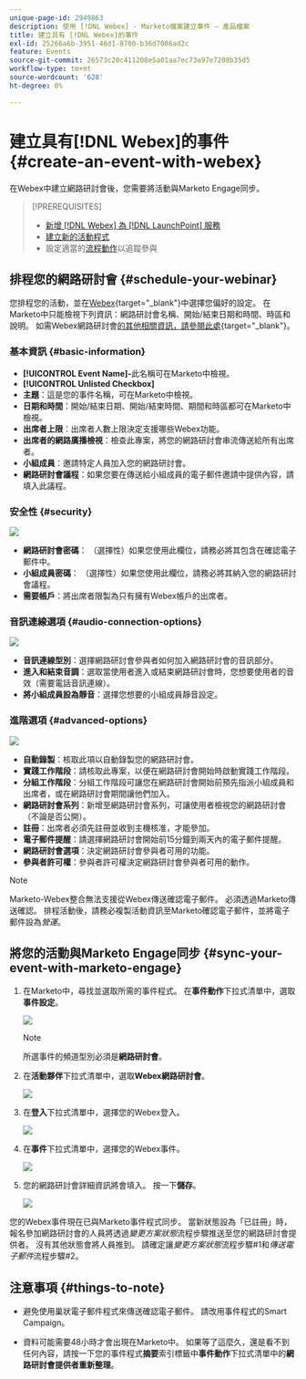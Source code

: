 ```yaml
---
unique-page-id: 2949863
description: 使用 [!DNL Webex] - Marketo檔案建立事件 — 產品檔案
title: 建立具有 [!DNL Webex]的事件
exl-id: 25266a6b-3951-46d1-8700-b36d7086ad2c
feature: Events
source-git-commit: 26573c20c411208e5a01aa7ec73a97e7208b35d5
workflow-type: tm+mt
source-wordcount: '628'
ht-degree: 0%

---
```


# 建立具有[!DNL Webex]的事件 {#create-an-event-with-webex}

在Webex中建立網路研討會後，您需要將活動與Marketo Engage同步。

>[!PREREQUISITES]
>
>* [新增 [!DNL Webex] 為 [!DNL LaunchPoint] 服務](/help/marketo/product-docs/administration/additional-integrations/add-webex-as-a-launchpoint-service.md)
>* [建立新的活動程式](/help/marketo/product-docs/demand-generation/events/understanding-events/create-a-new-event-program.md)
>* 設定適當的[流程動作](/help/marketo/product-docs/core-marketo-concepts/smart-campaigns/flow-actions/add-a-flow-step-to-a-smart-campaign.md)以追蹤參與

## 排程您的網路研討會 {#schedule-your-webinar}

您排程您的活動，並在[Webex](https://www.webex.com/){target="_blank"}中選擇您偏好的設定。 在Marketo中只能檢視下列資訊：網路研討會名稱、開始/結束日期和時間、時區和說明。 如需Webex網路研討會[的其他相關資訊，請參閱此處](https://help.webex.com/en-us/landing/ld-7srxjs-WebexWebinars/Webex-Webinars){target="_blank"}。

### 基本資訊 {#basic-information}

* **[!UICONTROL Event Name]-**&#x200B;此名稱可在Marketo中檢視。
* **[!UICONTROL Unlisted Checkbox]**
* **主題**：這是您的事件名稱，可在Marketo中檢視。
* **日期和時間**：開始/結束日期、開始/結束時間、期間和時區都可在Marketo中檢視。
* **出席者上限**：出席者人數上限決定支援哪些Webex功能。
* **出席者的網路廣播檢視**：檢查此專案，將您的網路研討會串流傳送給所有出席者。
* **小組成員**：邀請特定人員加入您的網路研討會。
* **網路研討會議程**：如果您要在傳送給小組成員的電子郵件邀請中提供內容，請填入此議程。

### 安全性 {#security}

![](assets/create-an-event-with-webex-2.png)

* **網路研討會密碼**： （選擇性）如果您使用此欄位，請務必將其包含在確認電子郵件中。
* **小組成員密碼**： （選擇性）如果您使用此欄位，請務必將其納入您的網路研討會議程。
* **需要帳戶**：將出席者限製為只有擁有Webex帳戶的出席者。

### 音訊連線選項 {#audio-connection-options}

![](assets/create-an-event-with-webex-3.png)

* **音訊連線型別**：選擇網路研討會參與者如何加入網路研討會的音訊部分。
* **進入和結束音調**：選取當使用者進入或結束網路研討會時，您想要使用者的音效（需要電話音訊連線）。
* **將小組成員設為靜音**：選擇您想要的小組成員靜音設定。

### 進階選項 {#advanced-options}

![](assets/create-an-event-with-webex-4.png)

* **自動錄製**：核取此項以自動錄製您的網路研討會。
* **實踐工作階段**：請核取此專案，以便在網路研討會開始時啟動實踐工作階段。
* **分組工作階段**：分組工作階段可讓您在網路研討會開始前預先指派小組成員和出席者，或在網路研討會期間讓他們加入。
* **網路研討會系列**：新增至網路研討會系列，可讓使用者檢視您的網路研討會（不論是否公開）。
* **註冊**：出席者必須先註冊並收到主機核准，才能參加。
* **電子郵件提醒**：請選擇網路研討會開始前15分鐘到兩天內的電子郵件提醒。
* **網路研討會選項**：決定網路研討會參與者可用的功能。
* **參與者許可權**：參與者許可權決定網路研討會參與者可用的動作。

>[!NOTE]
>
>Marketo-Webex整合無法支援從Webex傳送確認電子郵件。 必須透過Marketo傳送確認。 排程活動後，請務必複製活動資訊至Marketo確認電子郵件，並將電子郵件設為&#x200B;_營運_。

## 將您的活動與Marketo Engage同步 {#sync-your-event-with-marketo-engage}

1. 在Marketo中，尋找並選取所需的事件程式。 在&#x200B;**事件動作**&#x200B;下拉式清單中，選取&#x200B;**事件設定**。

   ![](assets/create-an-event-with-webex-5.png)

   >[!NOTE]
   >
   >所選事件的頻道型別必須是&#x200B;**網路研討會**。

1. 在&#x200B;**活動夥伴**&#x200B;下拉式清單中，選取&#x200B;**Webex網路研討會**。

   ![](assets/create-an-event-with-webex-6.png)

1. 在&#x200B;**登入**&#x200B;下拉式清單中，選擇您的Webex登入。

   ![](assets/create-an-event-with-webex-7.png)

1. 在&#x200B;**事件**&#x200B;下拉式清單中，選擇您的Webex事件。

   ![](assets/create-an-event-with-webex-8.png)

1. 您的網路研討會詳細資訊將會填入。 按一下&#x200B;**儲存**。

   ![](assets/create-an-event-with-webex-9.png)

您的Webex事件現在已與Marketo事件程式同步。 當新狀態設為「已註冊」時，報名參加網路研討會的人員將透過&#x200B;_變更方案狀態_&#x200B;流程步驟推送至您的網路研討會提供者。 沒有其他狀態會將人員推到。 請確定讓&#x200B;_變更方案狀態_&#x200B;流程步驟#1和&#x200B;_傳送電子郵件_&#x200B;流程步驟#2。

## 注意事項 {#things-to-note}

* 避免使用巢狀電子郵件程式來傳送確認電子郵件。 請改用事件程式的Smart Campaign。

* 資料可能需要48小時才會出現在Marketo中。 如果等了這麼久，還是看不到任何內容，請按一下您的事件程式&#x200B;**摘要**&#x200B;索引標籤中&#x200B;**事件動作**&#x200B;下拉式清單中的&#x200B;**網路研討會提供者重新整理**。
